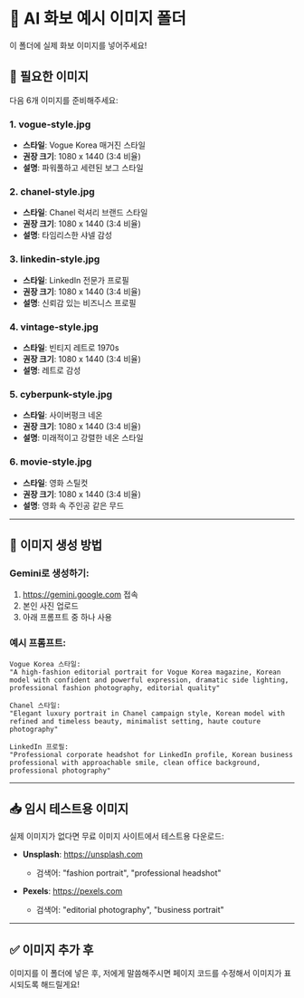 # 📸 AI 화보 예시 이미지 폴더

이 폴더에 실제 화보 이미지를 넣어주세요!

## 📁 필요한 이미지

다음 6개 이미지를 준비해주세요:

### 1. vogue-style.jpg
- **스타일**: Vogue Korea 매거진 스타일
- **권장 크기**: 1080 x 1440 (3:4 비율)
- **설명**: 파워풀하고 세련된 보그 스타일

### 2. chanel-style.jpg
- **스타일**: Chanel 럭셔리 브랜드 스타일
- **권장 크기**: 1080 x 1440 (3:4 비율)
- **설명**: 타임리스한 샤넬 감성

### 3. linkedin-style.jpg
- **스타일**: LinkedIn 전문가 프로필
- **권장 크기**: 1080 x 1440 (3:4 비율)
- **설명**: 신뢰감 있는 비즈니스 프로필

### 4. vintage-style.jpg
- **스타일**: 빈티지 레트로 1970s
- **권장 크기**: 1080 x 1440 (3:4 비율)
- **설명**: 레트로 감성

### 5. cyberpunk-style.jpg
- **스타일**: 사이버펑크 네온
- **권장 크기**: 1080 x 1440 (3:4 비율)
- **설명**: 미래적이고 강렬한 네온 스타일

### 6. movie-style.jpg
- **스타일**: 영화 스틸컷
- **권장 크기**: 1080 x 1440 (3:4 비율)
- **설명**: 영화 속 주인공 같은 무드

---

## 🎨 이미지 생성 방법

### Gemini로 생성하기:
1. https://gemini.google.com 접속
2. 본인 사진 업로드
3. 아래 프롬프트 중 하나 사용

### 예시 프롬프트:
```
Vogue Korea 스타일:
"A high-fashion editorial portrait for Vogue Korea magazine, Korean model with confident and powerful expression, dramatic side lighting, professional fashion photography, editorial quality"

Chanel 스타일:
"Elegant luxury portrait in Chanel campaign style, Korean model with refined and timeless beauty, minimalist setting, haute couture photography"

LinkedIn 프로필:
"Professional corporate headshot for LinkedIn profile, Korean business professional with approachable smile, clean office background, professional photography"
```

---

## 📥 임시 테스트용 이미지

실제 이미지가 없다면 무료 이미지 사이트에서 테스트용 다운로드:

- **Unsplash**: https://unsplash.com
  - 검색어: "fashion portrait", "professional headshot"
  
- **Pexels**: https://pexels.com
  - 검색어: "editorial photography", "business portrait"

---

## ✅ 이미지 추가 후

이미지를 이 폴더에 넣은 후, 저에게 말씀해주시면 페이지 코드를 수정해서 이미지가 표시되도록 해드릴게요!

